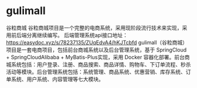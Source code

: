# gulimall
谷粒商城
谷粒商城项目是一个完整的电商系统，采用现阶段流行技术来实现，采用前后端分离继续编写。
后端管理系统api接口地址：https://easydoc.xyz/s/78237135/ZUqEdvA4/hKJTcbfd
gulimall（谷粒商城） 项目是一套电商项目，包括前台商城系统以及后台管理系统，基于 SpringCloud + SpringCloudAlibaba + MyBatis-Plus实现，采用 Docker 容器化部署。前台商城系统包括：用户登录、注册、商品搜索、商品详情、购物车、下订单流程、秒杀活动等模块。后台管理系统包括：系统管理、商品系统、优惠营销、库存系统、订单系统、用户系统、内容管理等七大模块。
